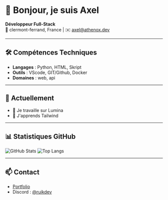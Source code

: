 # 👋 Bonjour, je suis Axel

**Développeur Full-Stack**  
📍 clermont-ferrand, France | ✉️ axel@athenox.dev

---

## 🛠️ **Compétences Techniques**
- **Langages** : Python, HTML, Skript
- **Outils** : VScode, GIT/Github, Docker
- **Domaines** : web, api

---

## 🌱 **Actuellement**
- 🔭 Je travaille sur Lumina
- 🌱 J'apprends Tailwind

---

## 📊 **Statistiques GitHub**
![GitHub Stats](https://github-readme-stats.vercel.app/api?username=ruikdev&show_icons=true&theme=radical)
![Top Langs](https://github-readme-stats.vercel.app/api/top-langs/?username=ruikdev&layout=compact&theme=radical)

---

## 📫 **Contact**
- [Portfolio](https://ruikdev.github.io)
- Discord : [@ruikdev](https://discord.com/users/927137288763342868)
